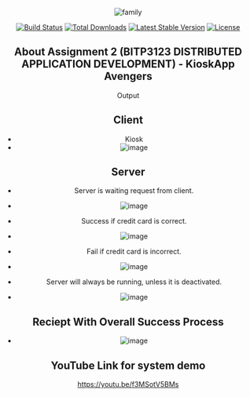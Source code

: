 <div align="center">

![family](https://user-images.githubusercontent.com/44885554/115838577-69892f00-a44c-11eb-9bd0-87b2f23cb272.png)

<p align="center">
<a href="https://travis-ci.org/laravel/framework"><img src="https://travis-ci.org/laravel/framework.svg" alt="Build Status"></a>
<a href="https://packagist.org/packages/laravel/framework"><img src="https://poser.pugx.org/laravel/framework/d/total.svg" alt="Total Downloads"></a>
<a href="https://packagist.org/packages/laravel/framework"><img src="https://poser.pugx.org/laravel/framework/v/stable.svg" alt="Latest Stable Version"></a>
<a href="https://packagist.org/packages/laravel/framework"><img src="https://poser.pugx.org/laravel/framework/license.svg" alt="License"></a>
</p>

## About Assignment 2 (BITP3123 DISTRIBUTED APPLICATION DEVELOPMENT) - KioskApp Avengers

Output

## Client

- Kiosk
- ![image](https://user-images.githubusercontent.com/44885554/115841496-6f344400-a44f-11eb-8fa2-398c2bdef242.png)

## Server

- Server is waiting request from client.
- ![image](https://user-images.githubusercontent.com/44885554/115838752-96d5dd00-a44c-11eb-9c29-7f117699a1a3.png)

- Success if credit card is correct.
- ![image](https://user-images.githubusercontent.com/44885554/115839174-f8964700-a44c-11eb-8c04-814b6ad36395.png)

- Fail if credit card is incorrect.
- ![image](https://user-images.githubusercontent.com/44885554/115839029-d43a6a80-a44c-11eb-98ed-ea4cdcc9d26d.png)

- Server will always be running, unless it is deactivated.
- ![image](https://user-images.githubusercontent.com/44885554/115839330-1cf22380-a44d-11eb-87a1-026027f31dea.png)

## Reciept With Overall Success Process

- ![image](https://user-images.githubusercontent.com/44885554/115841369-4c099480-a44f-11eb-9cc5-a53d30d4ed57.png)

## YouTube Link for system demo
https://youtu.be/f3MSotV5BMs

</div>
